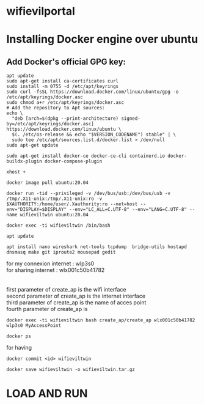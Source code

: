 # wifievilportal
# Installing Docker engine over ubuntu
## Add Docker's official GPG key:
```  
apt update
sudo apt-get install ca-certificates curl
sudo install -m 0755 -d /etc/apt/keyrings
sudo curl -fsSL https://download.docker.com/linux/ubuntu/gpg -o /etc/apt/keyrings/docker.asc
sudo chmod a+r /etc/apt/keyrings/docker.asc
# Add the repository to Apt sources:
echo \
  "deb [arch=$(dpkg --print-architecture) signed-by=/etc/apt/keyrings/docker.asc] https://download.docker.com/linux/ubuntu \
  $(. /etc/os-release && echo "$VERSION_CODENAME") stable" | \
  sudo tee /etc/apt/sources.list.d/docker.list > /dev/null
sudo apt-get update
```  

```  
sudo apt-get install docker-ce docker-ce-cli containerd.io docker-buildx-plugin docker-compose-plugin
```
```  
xhost +
```  
```  
docker image pull ubuntu:20.04
```  
```  
docker run -tid --privileged -v /dev/bus/usb:/dev/bus/usb -v /tmp/.X11-unix:/tmp/.X11-unix:ro -v $XAUTHORITY:/home/user/.Xauthority:ro --net=host --env="DISPLAY=$DISPLAY" --env="LC_ALL=C.UTF-8" --env="LANG=C.UTF-8" --name wifieviltwin ubuntu:20.04
```  
```  
docker exec -ti wifieviltwin /bin/bash
```  
```  
apt update
```  
```  
apt install nano wireshark net-tools tcpdump  bridge-utils hostapd dnsmasq make git iproute2 mousepad gedit
```  
for my connexion internet : wlp3s0 </br>
for sharing internet : wlx001c50b41782 </br>
</br>
</br>
first parameter of create_ap is the wifi interface </br>
second parameter of create_ap is the internet interface </br>
third parameter of create_ap is the name of acces point </br>
fourth parameter of create_ap is </br>
```  
docker exec -ti wifieviltwin bash create_ap/create_ap wlx001c50b41782 wlp3s0 MyAccessPoint
```
```  
docker ps
```  
for having <id>
```  
docker commit <id> wifieviltwin
```  
```  
docker save wifieviltwin -o wifieviltwin.tar.gz
```
# LOAD AND RUN
